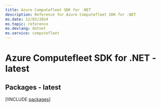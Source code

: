 ```yaml
---
title: Azure Computefleet SDK for .NET
description: Reference for Azure Computefleet SDK for .NET
ms.date: 12/03/2024
ms.topic: reference
ms.devlang: dotnet
ms.service: computefleet
---
```

# Azure Computefleet SDK for .NET - latest
## Packages - latest
[!INCLUDE [packages](computefleet-index.md)]